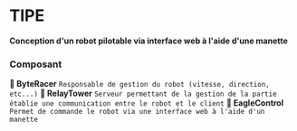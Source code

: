 # TIPE

**Conception d'un robot pilotable via interface web à l'aide d'une manette**

### Composant

**🚀 ByteRacer** ``Responsable de gestion du robot (vitesse, direction, etc...)``
**🗼 RelayTower** ``Serveur permettant de la gestion de la partie établie une communication entre le robot et le client``
**🦅 EagleControl** ``Permet de commande le robot via une interface web à l'aide d'un manette``